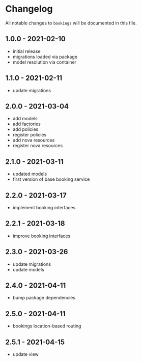 # Changelog

All notable changes to `bookings` will be documented in this file.

## 1.0.0 - 2021-02-10

- initial release
- migrations loaded via package
- model resolution via container

## 1.1.0 - 2021-02-11

- update migrations

## 2.0.0 - 2021-03-04

- add models
- add factories
- add policies
- register policies
- add nova resources
- register nova resources

## 2.1.0 - 2021-03-11

- updated models
- first version of base booking service

## 2.2.0 - 2021-03-17

- implement booking interfaces

## 2.2.1 - 2021-03-18

- improve booking interfaces

## 2.3.0 - 2021-03-26

- update migrations
- update models

## 2.4.0 - 2021-04-11

- bump package dependencies

## 2.5.0 - 2021-04-11

- bookings location-based routing

## 2.5.1 - 2021-04-15

- update view
